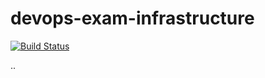 # devops-exam-infrastructure
[![Build Status](https://travis-ci.com/alexander474/devops-exam-infrastructure.svg?token=Jcye5ttDhAMRpUM3Ca28&branch=master)](https://travis-ci.com/alexander474/devops-exam-infrastructure)


..